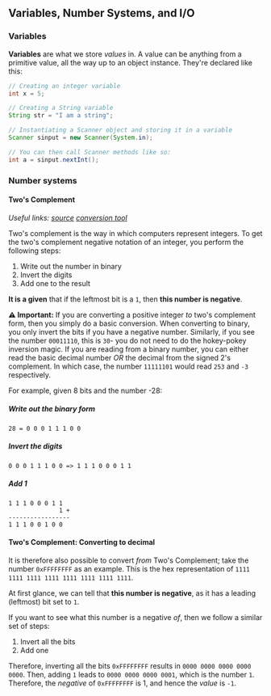 ## Variables, Number Systems, and I/O

### Variables

**Variables** are what we store _values_ in. A value can be anything from a primitive value, all the way up to an object instance. They're declared like this:

``` java
// Creating an integer variable
int x = 5;

// Creating a String variable
String str = "I am a string";

// Instantiating a Scanner object and storing it in a variable
Scanner sinput = new Scanner(System.in);

// You can then call Scanner methods like so:
int a = sinput.nextInt();
```

### Number systems

#### Two's Complement

_Useful links: [source](https://www.cs.cornell.edu/~tomf/notes/cps104/twoscomp.html#:~:text=Two's%20complement%20is%20the%20way,add%20one%20to%20the%20result.&text=That%20is%20how%20one%20would%20write%20%2D28%20in%208%20bit%20binary.)_ _[conversion tool](https://www.rapidtables.com/convert/number/decimal-to-binary.html)_

Two's complement is the way in which computers represent integers. To get the two's complement negative notation of an integer, you perform the following steps:

1. Write out the number in binary
2. Invert the digits
3. Add one to the result

**It is a given** that if the leftmost bit is a `1`, then **this number is negative**.

**⚠ Important:** If you are converting a positive integer _to_ two's complement form, then you simply do a basic conversion. When converting to binary, you only invert the bits if you have a negative number. Similarly, if you see the number `00011110`, this is `30`- you do not need to do the hokey-pokey inversion magic. If you are reading from a binary number, you can either read the basic decimal number _OR_ the decimal from the signed 2's complement. In which case, the number `11111101` would read `253` and `-3` respectively.

For example, given 8 bits and the number -28:
##### Write out the binary form
`28 = 0 0 0 1 1 1 0 0`
##### Invert the digits
` 0 0 0 1 1 1 0 0 => 1 1 1 0 0 0 1 1 `
##### Add 1
``` 
1 1 1 0 0 0 1 1
              1 +
-----------------
1 1 1 0 0 1 0 0
```

#### Two's Complement: Converting to decimal
It is therefore also possible to convert _from_ Two's Complement; take the number `0xFFFFFFFF` as an example. This is the hex representation of `1111 1111 1111 1111 1111 1111 1111 1111`.

At first glance, we can tell that **this number is negative**, as it has a leading (leftmost) bit set to `1`.

If you want to see what this number is a negative _of_, then we follow a similar set of steps:

1. Invert all the bits
2. Add one

Therefore, inverting all the bits `0xFFFFFFFF` results in `0000 0000 0000 0000 0000`. Then, adding `1` leads to `0000 0000 0000 0001`, which is the number `1`. Therefore, the _negative_ of `0xFFFFFFFF` is 1, and hence the _value_ is `-1`.
